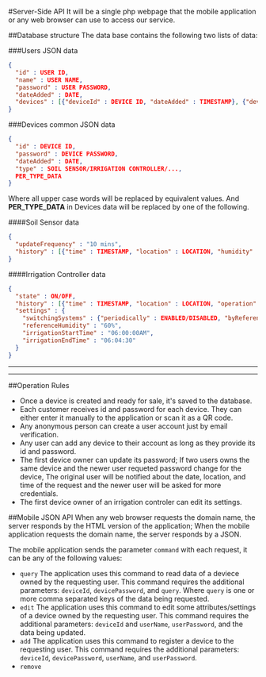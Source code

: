 #Server-Side API
It will be a single php webpage that the mobile application or any web browser can use to access our service.

##Database structure
The data base contains the following two lists of data:

###Users JSON data
```JSON
{
  "id" : USER ID,
  "name" : USER NAME,
  "password" : USER PASSWORD,
  "dateAdded" : DATE,
  "devices" : [{"deviceId" : DEVICE ID, "dateAdded" : TIMESTAMP}, {"deviceId" : DEVICE ID, "dateAdded" : TIMESTAMP} ...]
}
```

###Devices common JSON data
```JSON
{
  "id" : DEVICE ID,
  "password" : DEVICE PASSWORD,
  "dateAdded" : DATE,
  "type" : SOIL SENSOR/IRRIGATION CONTROLLER/...,
  PER_TYPE_DATA
}
```

Where all upper case words will be replaced by equivalent values. And **PER_TYPE_DATA** in Devices data will be replaced by one of the following.

####Soil Sensor data
```JSON
{
  "updateFrequency" : "10 mins",
  "history" : [{"time" : TIMESTAMP, "location" : LOCATION, "humidity" : HUMIDITY}, {"time" : TIMESTAMP, "location" : LOCATION, "humidity" : HUMIDITY}, ...]
}
```
####Irrigation Controller data
```JSON
{
  "state" : ON/OFF,
  "history" : [{"time" : TIMESTAMP, "location" : LOCATION, "operation" : SWITCHED ON/OFF}, {"time" : TIMESTAMP, "location" : LOCATION, "operation" : SWITCHED ON/OFF}],
  "settings" : {
    "switchingSystems" : {"periodically" : ENABLED/DISABLED, "byReference" : ENABLED/DISABLED, "auto" : ENABLED/DISABLED},
    "referenceHumidity" : "60%",
    "irrigationStartTime" : "06:00:00AM",
    "irrigationEndTime" : "06:04:30"
  }
}
```

---
---

##Operation Rules
- Once a device is created and ready for sale, it's saved to the database.
- Each customer receives id and password for each device. They can either enter it manually to the application or scan it as a QR code.
- Any anonymous person can create a user account just by email verification.
- Any user can add any device to their account as long as they provide its id and password.
- The first device owner can update its password; If two users owns the same device and the newer user requeted password change for the device, The original user will be notified about the date, location, and time of the request and the newer user will be asked for more credentials.
- The first device owner of an irrigation controler can edit its settings.


##Mobile JSON API
When any web browser requests the domain name, the server responds by the HTML version of the application; When the mobile application requests the domain name, the server responds by a JSON.

The mobile application sends the parameter ```command``` with each request, it can be any of the following values:
- ```query```
  The application uses this command to read data of a deviece owned by the requesting user.
    This command requires the additional parameters: ```deviceId```, ```devicePassword```, and ```query```.
    Where ```query``` is one or more comma separated keys of the data being requested.
- ```edit```
  The application uses this command to edit some attributes/settings of a device owned by the requesting user.
    This command requires the additional parameters: ```deviceId``` and ```userName```, ```userPassword```, and the data being updated.
- ```add```
  The application uses this command to register a device to the requesting user.
    This command requires the additional parameters: ```deviceId```, ```devicePassword```, ```userName```, and ```userPassword```.
- ```remove```
